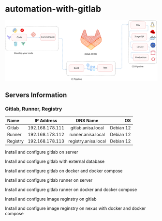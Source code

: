 # automation-with-gitlab

![readme](./assets/readme.svg)

## Servers Information

### Gitlab, Runner, Registry

| Name              | IP Address         | DNS Name                | OS        |
| :---------------- |  :------:          |  :------:               |  ----:    |
| Gitlab            |   192.168.178.111  | gitlab.anisa.local      | Debian 12 |
| Runner            |   192.168.178.112  | runner.anisa.local      | Debian 12 |
| Registry          |   192.168.178.113  | registry.anisa.local    | Debian 12 |

Install and configure gitlab on server

Install and configure gitlab with external database

Install and configure gitlab on docker and docker compose

Install and configure gitlab runner on server

Install and configure gitlab runner on docker and docker compose

Install and configure image reginstry on gitlab

Install and configure image reginstry on nexus with docker and docker compose

